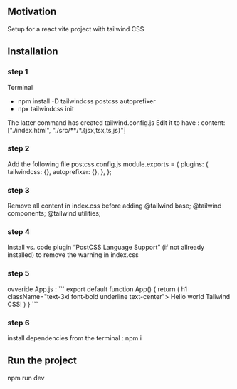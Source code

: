 <h2>Motivation</h2>
Setup for a react vite project with tailwind CSS

<h2>Installation</h2>
<h3>step 1</h3>
Terminal 
<ul>
<li>npm install -D tailwindcss postcss autoprefixer</li>
<li>npx tailwindcss init</li>
</ul>

The latter command has created tailwind.config.js
Edit it to have :
content: ["./index.html", "./src/**/*.{jsx,tsx,ts,js}"]

<h3>step 2</h3>
Add  the following file postcss.config.js
module.exports = {
  plugins: {
    tailwindcss: {},
    autoprefixer: {},
  },
};

<h3>step 3</h3>
Remove all content in index.css before adding 
@tailwind base;
@tailwind components;
@tailwind utilities;

<h3>step 4</h3>
Install vs. code plugin “PostCSS Language Support” (if not allready installed) to remove the warning in index.css

<h3>step 5</h3>
ovveride App.js :
```
export default function App() {
  return (
    h1 className="text-3xl font-bold underline text-center">
      Hello world Tailwind CSS!
    </h1>
  )
}
```

<h3>step 6</h3>
install dependencies from the terminal : 
npm i

<h2>Run the project</h2>
npm run dev
